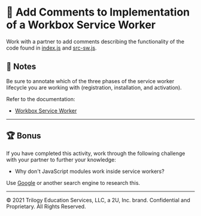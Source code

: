 # 📐 Add Comments to Implementation of a Workbox Service Worker

Work with a partner to add comments describing the functionality of the code found in [index.js](./Unsolved) and [src-sw.js](./Unsolved/src-sw.js).

## 📝 Notes

Be sure to annotate which of the three phases of the service worker lifecycle you are working with (registration, installation, and activation).

Refer to the documentation:

* [Workbox Service Worker](https://developers.google.com/web/tools/workbox/reference-docs/latest/module-workbox-webpack-plugin.GenerateSW)

---

<!-- TODO Ask Sarah to make a custom version of this graphic  -->
<!-- https://res.cloudinary.com/scotch/image/upload/v1536590617/kxhshgxmbcl1aw7gncem.png -->

## 🏆 Bonus

If you have completed this activity, work through the following challenge with your partner to further your knowledge:

* Why don't JavaScript modules work inside service workers?

Use [Google](https://www.google.com) or another search engine to research this.

---
© 2021 Trilogy Education Services, LLC, a 2U, Inc. brand. Confidential and Proprietary. All Rights Reserved.
